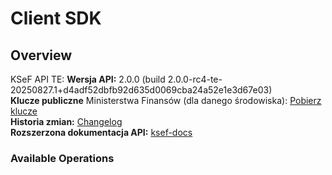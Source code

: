 # Client SDK

## Overview

KSeF API TE: **Wersja API:** 2.0.0 (build 2.0.0-rc4-te-20250827.1+d4adf52dbfb92d635d0069cba24a52e1e3d67e03)<br>
**Klucze publiczne** Ministerstwa Finansów (dla danego środowiska): [Pobierz klucze](#tag/Certyfikaty-klucza-publicznego)<br>
**Historia zmian:** [Changelog](https://github.com/CIRFMF/ksef-docs/blob/main/api-changelog.md)<br>
**Rozszerzona dokumentacja API:** [ksef-docs](https://github.com/CIRFMF/ksef-docs/tree/main)


### Available Operations
